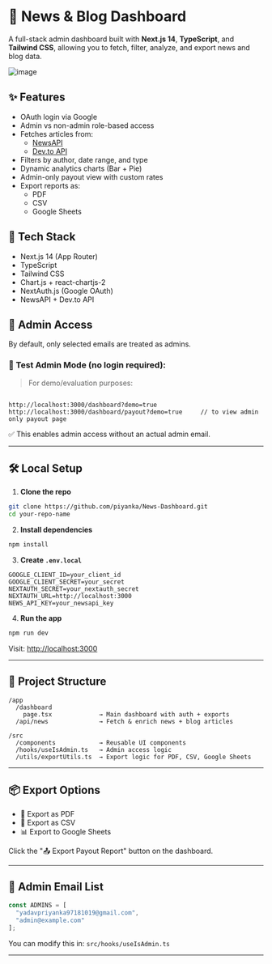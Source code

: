 # 📰 News & Blog Dashboard

A full-stack admin dashboard built with **Next.js 14**, **TypeScript**, and **Tailwind CSS**, allowing you to fetch, filter, analyze, and export news and blog data.

![image](https://github.com/user-attachments/assets/e45fbb50-1576-4ce5-8eac-378b8857ff39)


## ✨ Features

- OAuth login via Google
- Admin vs non-admin role-based access
- Fetches articles from:
  - [NewsAPI](https://newsapi.org/)
  - [Dev.to API](https://dev.to/api/)
- Filters by author, date range, and type
- Dynamic analytics charts (Bar + Pie)
- Admin-only payout view with custom rates
- Export reports as:
  - PDF
  - CSV
  - Google Sheets

## 🚀 Tech Stack

- Next.js 14 (App Router)
- TypeScript
- Tailwind CSS
- Chart.js + react-chartjs-2
- NextAuth.js (Google OAuth)
- NewsAPI + Dev.to API

## 🔐 Admin Access

By default, only selected emails are treated as admins.

### 🧪 Test Admin Mode (no login required):

> For demo/evaluation purposes:

```

http://localhost:3000/dashboard?demo=true
http://localhost:3000/dashboard/payout?demo=true     // to view admin only payout page 

````

✅ This enables admin access without an actual admin email.

---

## 🛠️ Local Setup

1. **Clone the repo**

```bash
git clone https://github.com/piyanka/News-Dashboard.git
cd your-repo-name
````

2. **Install dependencies**

```bash
npm install
```

3. **Create `.env.local`**

```env
GOOGLE_CLIENT_ID=your_client_id
GOOGLE_CLIENT_SECRET=your_secret
NEXTAUTH_SECRET=your_nextauth_secret
NEXTAUTH_URL=http://localhost:3000
NEWS_API_KEY=your_newsapi_key
```

4. **Run the app**

```bash
npm run dev
```

Visit: [http://localhost:3000](http://localhost:3000)

---

## 📂 Project Structure

```
/app
  /dashboard
    page.tsx             → Main dashboard with auth + exports
  /api/news              → Fetch & enrich news + blog articles

/src
  /components            → Reusable UI components
  /hooks/useIsAdmin.ts   → Admin access logic
  /utils/exportUtils.ts  → Export logic for PDF, CSV, Google Sheets
```

---

## 📦 Export Options

* 📄 Export as PDF
* 📁 Export as CSV
* 📊 Export to Google Sheets

Click the "📤 Export Payout Report" button on the dashboard.

---

## 🔐 Admin Email List

```ts
const ADMINS = [
  "yadavpriyanka97181019@gmail.com",
  "admin@example.com"
];
```

You can modify this in: `src/hooks/useIsAdmin.ts`

---
